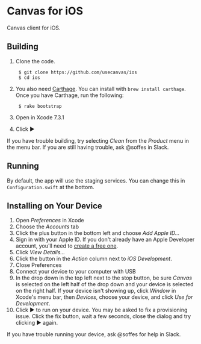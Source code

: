 # Canvas for iOS

Canvas client for iOS.


## Building

1. Clone the code.

        $ git clone https://github.com/usecanvas/ios
        $ cd ios

2. You also need [Carthage](https://github.com/carthage/carthage). You can install with `brew install carthage`. Once you have Carthage, run the following:

        $ rake bootstrap

3. Open in Xcode 7.3.1

4. Click ▶️

If you have trouble building, try selecting *Clean* from the *Product* menu in the menu bar. If you are still having trouble, ask @soffes in Slack.


## Running

By default, the app will use the staging services. You can change this in `Configuration.swift` at the bottom.


## Installing on Your Device

1. Open *Preferences* in Xcode
2. Choose the *Accounts* tab
3. Click the plus button in the bottom left and choose *Add Apple ID…*
4. Sign in with your Apple ID. If you don't already have an Apple Developer account, you'll need to [create a free one](https://developer.apple.com/membercenter/).
5. Click *View Details…*
6. Click the button in the *Action* column next to *iOS Development*.
7. Close Preferences
8. Connect your device to your computer with USB
9. In the drop down in the top left next to the stop button, be sure *Canvas* is selected on the left half of the drop down and your device is selected on the right half. If your device isn't showing up, click *Window* in Xcode's menu bar, then *Devices*, choose your device, and click *Use for Development*.
10. Click ▶️ to run on your device. You may be asked to fix a provisioning issue. Click the fix button, wait a few seconds, close the dialog and try clicking ▶️ again.

If you have trouble running your device, ask @soffes for help in Slack.
